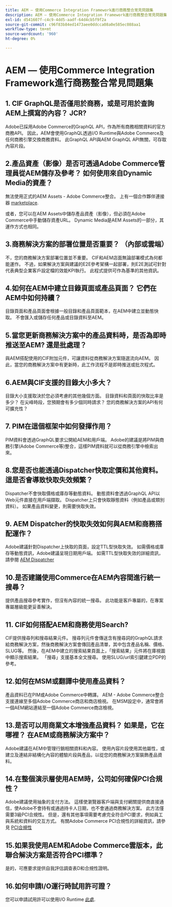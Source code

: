 ```yaml
---
title: AEM — 使用Commerce Integration Framework進行商務整合常見問題集
description: AEM — 使用Commerce Integration Framework進行商務整合常見問題集
exl-id: d541607f-c4c9-4dd5-aadf-64d4cb5f9f2a
source-git-commit: c96f83b84ed1473aee0ddcca08a0e585ec088aa1
workflow-type: tm+mt
source-wordcount: '960'
ht-degree: 0%

---
```


# AEM — 使用Commerce Integration Framework進行商務整合常見問題集

## 1. CIF GraphQL是否僅用於商務，或是可用於查詢AEM上撰寫的內容？ JCR?

Adobe已採用Adobe Commerce的GraphQL API，作為所有商務相關資料的官方商務API。 因此，AEM會使用GraphQL透過I/O Runtime與Adobe Commerce及任何商務引擎交換商務資料。 此GraphQL API與AEM GraphQL API無關，可存取內容片段。

## 2.產品資產（影像）是否可透過Adobe Commerce管理員從AEM儲存及參考？ 如何使用來自Dynamic Media的資產？

無法使用正式的AEM Assets - Adobe Commerce整合。 上有一個合作夥伴連接器 [marketplace](https://marketplace.magento.com/partner/bounteous_ecomm).

或者，您可以在AEM Assets中儲存產品資產（影像），但必須在Adobe Commerce中手動儲存資產URL。 Dynamic Media是AEM Assets的一部分，其運作方式也相同。

## 3.商務解決方案的部署位置是否重要？ （內部或雲端）

不，您的商務解決方案部署位置並不重要。 CIF和AEM店面無論部署模式為何都能運作。 不過，如果解決方案與建議的E2E參考架構一起部署，則E2E測試可針對代表典型企業客戶設定檔的效能KPI執行。 此程式提供可作為基準的其他資訊。

## 4.如何在AEM中建立目錄頁面或產品頁面？ 它們在AEM中如何持續？

目錄頁面和產品頁面會根據一般目錄和產品頁面範本，在AEM中建立並動態快取。 不會匯入或儲存任何產品或目錄資料至AEM。

## 5.當您更新商務解決方案中的產品資料時，是否為即時推送至AEM? 還是批處理？

與AEM搭配使用的CIF附加元件，可讓資料從商務解決方案隨選流向AEM。 因此，當您的商務解決方案中有更新時，此工作流程不是即時推送或批次程式。

## 6.AEM與CIF支援的目錄大小多大？

目錄大小支援取決於您必須考慮的其他幾個方面。 目錄資料和頁面的快取比率是多少？ 在尖峰時段，您預期會有多少個同時請求？ 您的商務解決方案的API有何可擴充性？

## 7. PIM在這個框架中如何發揮作用？

PIM資料會透過GraphQL要求公開給AEM和用戶端。 Adobe的建議是將PIM與商務引擎(Adobe Commerce等)整合，這樣PIM資料就可以從商務引擎中檢索出來。

## 8.您是否也能透過Dispatcher快取定價和其他資料。 這是否會導致快取失效頻繁？

Dispatcher不會快取價格或庫存等動態資料。 動態資料會透過GraphQL API以Web元件直接在用戶端擷取。 Dispatcher上只會快取靜態資料（例如產品或類別資料）。 如果產品資料變更，則需要快取失效。

## 9. AEM Dispatcher的快取失效如何與AEM和商務搭配運作？

Adobe建議針對Dispatcher上快取的頁面，設定TTL型快取失效。 如需價格或庫存等動態資訊，Adobe建議呈現日期用戶端。 如需TTL型快取失效的詳細資訊，請參閱 [AEM Dispatcher](https://experienceleague.adobe.com/docs/experience-cloud-kcs/kbarticles/KA-17458.html?lang=en)

## 10.是否建議使用Commerce在AEM內容間進行統一搜尋？

提供產品搜尋參考實作，但沒有內容的統一搜尋。 此功能是客戶專屬的，在專案專屬層級能更妥善解決。

## 11. CIF如何搭配AEM和商務使用Search?

CIF提供搜尋列和搜尋結果元件。 搜尋列元件會傳送含有搜尋詞的GraphQL請求給商務解決方案，然後商務解決方案會傳回產品清單，其中包含產品名稱、價格、SLUG等。 然後，在AEM中建立的搜索結果頁面上，「搜索結果」元件將在庫視圖中顯示搜索結果。 「搜尋」支援基本全文搜尋。 使用SLUG/url索引鍵建立PDP的參考。

## 12.如何在MSM或翻譯中使用產品資料？

產品資料已在PIM或Adobe Commerce中轉譯。 AEM - Adobe Commerce整合支援連線至多個Adobe Commerce商店和商店檢視。 在MSM設定中，通常會將一個AEM網站連結至一個Adobe Commerce商店檢視。

## 13.是否可以用商業文本增強產品資料？ 如果是，它在哪裡？ 在AEM或商務解決方案中？

Adobe建議在AEM中管理行銷相關資料和內容。 使用內容片段使用其他屬性，或建立及連結非結構化內容的體驗片段與產品，以從您的商務解決方案裝飾產品資料。

## 14.在整個演示層使用AEM時，公司如何確保PCI合規性？

Adobe建議使用抽象的支付方法。 這樣使瀏覽器客戶端與支付網關提供商直接通信，使Adobe不會持有或通過持卡人日期，也不會通過商務解決方案。 此方法僅需要3級PCI合規性。 但是，還有其他事項需要考慮完全符合PCI要求，例如員工與系統和資料的交互方式。 有關Adobe Commerce PCI合規性的詳細資訊，請參見 [PCI合規性](https://business.adobe.com/products/magento/pci-compliance.html)

## 15.如果我使用AEM和Adobe Commerce雲版本，此聯合解決方案是否符合PCI標準？

是的，可應要求提供自我評估調查表D和合規性證明。

## 16.如何申請I/O運行時試用許可證？

您可以申請試用許可以使用I/O Runtime [此處](https://adobeio.typeform.com/to/obqgRm).
